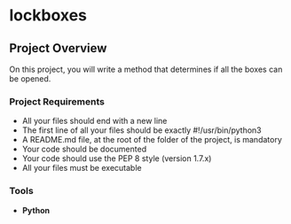# lockboxes

## Project Overview

On this project, you will write a method that determines if all the boxes can be opened.


### Project Requirements

- All your files should end with a new line
- The first line of all your files should be exactly #!/usr/bin/python3
- A README.md file, at the root of the folder of the project, is mandatory
- Your code should be documented
- Your code should use the PEP 8 style (version 1.7.x)
- All your files must be executable

### Tools
- **Python**
